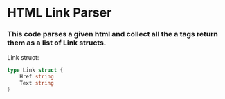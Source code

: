# HTML Link Parser

### This code parses a given html and collect all the a tags return them as a list of Link structs.

Link struct:

```go
type Link struct {
	Href string
	Text string
}
```
